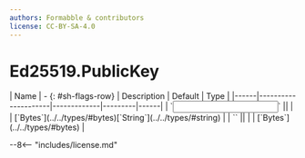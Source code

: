 ```yaml
---
authors: Formabble & contributors
license: CC-BY-SA-4.0
---
```



# Ed25519.PublicKey

<div class="sh-parameters" markdown="1">
| Name | - {: #sh-flags-row} | Description | Default | Type |
|------|---------------------|-------------|---------|------|
| `<input>` || | | [`Bytes`](../../types/#bytes)[`String`](../../types/#string) |
| `<output>` || | | [`Bytes`](../../types/#bytes) |

</div>



--8<-- "includes/license.md"

